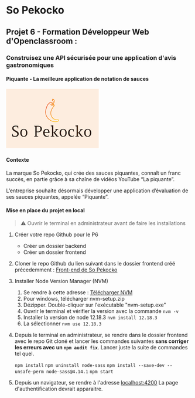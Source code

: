 # So Pekocko 
## Projet 6 - Formation Développeur Web d'Openclassroom :

### Construisez une API sécurisée pour une application d'avis gastronomiques
#### Piquante - La meilleure application de notation de sauces 

![So Pekocko](/assets/images/logo.png)

#### Contexte 

La marque So Pekocko, qui crée des sauces piquantes, connaît un franc succès, en partie grâce à sa chaîne de vidéos YouTube “La piquante”.

L’entreprise souhaite désormais développer une application d’évaluation de ses sauces piquantes, appelée “Piquante”.

#### Mise en place du projet en local

>:warning: Ouvrir le terminal en administrateur avant de faire les installations 

1. Créer votre repo Github pour le P6
    - Créer un dossier backend
    - Créer un dossier frontend

2. Cloner le repo Github du lien suivant dans le dossier frontend créé précedemment : [Front-end de So Pekocko](https://github.com/OpenClassrooms-Student-Center/dwj-projet6)


3. Installer Node Version Manager (NVM)
    1. Se rendre à cette adresse : [Télécharger NVM](https://github.com/coreybutler/nvm-windows/releases)
    2. Pour windows, télécharger nvm-setup.zip
    3. Dézipper. Double-cliquer sur l'exécutable "nvm-setup.exe"
    4. Ouvrir le terminal et vérifier la version avec la commande 
    ```nvm -v```
    5. Installer la version de node 12.18.3
    ```nvm install 12.18.3```
    6. La sélectionner 
    ```nvm use 12.18.3```

4. Depuis le terminal en administrateur, se rendre dans le dossier frontend avec le repo Git cloné et lancer les commandes suivantes **sans corriger les erreurs avec un ```npm audit fix```**. Lancer juste la suite de commandes tel quel.

    ```npm install```
    ```npm uninstall node-sass```
    ```npm install --save-dev --unsafe-perm node-sass@4.14.1```
    ```npm start```

5. Depuis un navigateur, se rendre à l'adresse
[localhost:4200](localhost:4200)
    La page d'authentification devrait apparaitre.